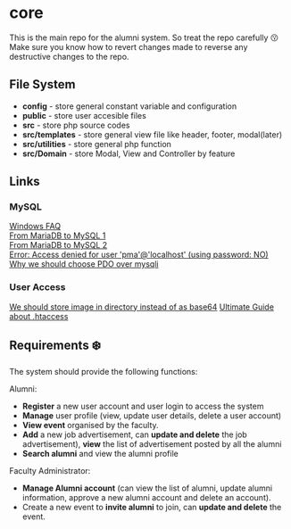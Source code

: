 # core
This is the main repo for the alumni system. So treat the repo carefully :kissing:  
Make sure you know how to revert changes made to reverse any destructive changes to the repo.   

## File System
* **config** - store general constant variable and configuration
* **public** - store user accesible files
* **src** - store php source codes
* **src/templates** - store general view file like header, footer, modal(later)
* **src/utilities** - store general php function
* **src/Domain** - store Modal, View and Controller by feature

## Links
### MySQL
[Windows FAQ](https://www.apachefriends.org/faq_windows.html)  
[From MariaDB to MySQL 1](https://ourcodeworld.com/articles/read/1215/how-to-use-mysql-5-7-instead-of-mariadb-in-xampp-for-windows)  
[From MariaDB to MySQL 2](https://stackoverflow.com/questions/39654428/how-can-i-change-mariadb-to-mysql-in-xampp)  
[Error: Access denied for user 'pma'@'localhost' (using password: NO)](https://stackoverflow.com/questions/46736319/phpmyadmin-error-mysqli-real-connect-hy000-1045-access-denied-for-user-p/57469097)  
[Why we should choose PDO over mysqli](https://stackoverflow.com/questions/13569/mysqli-or-pdo-what-are-the-pros-and-cons)  

### User Access
[We should store image in directory instead of as base64](https://makitweb.com/upload-and-store-an-image-in-the-database-with-php/)
[Ultimate Guide about .htaccess](https://www.whoishostingthis.com/resources/htaccess/)

## Requirements :snowflake:
The system should provide the following functions: 

Alumni: 
* **Register** a new user account and user login to access the system 
* **Manage** user profile (view, update user details, delete a user account) 
* **View event** organised by the faculty. 
* **Add** a new job advertisement, can **update and delete** the job advertisement), **view** the list of advertisement posted by all the alumni 
* **Search alumni** and view the alumni profile 

Faculty Administrator: 
* **Manage Alumni account** (can view the list of alumni, update alumni information, approve a new alumni account and delete an account). 
* Create a new event to **invite alumni** to join, can **update and delete** the event.